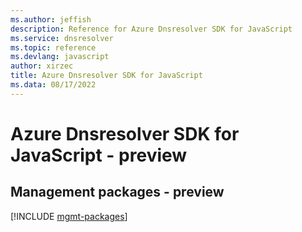 ```yaml
---
ms.author: jeffish
description: Reference for Azure Dnsresolver SDK for JavaScript
ms.service: dnsresolver
ms.topic: reference
ms.devlang: javascript
author: xirzec
title: Azure Dnsresolver SDK for JavaScript
ms.data: 08/17/2022
---
```

# Azure Dnsresolver SDK for JavaScript - preview

## Management packages - preview
[!INCLUDE [mgmt-packages](dnsresolver-mgmt-index.md)]